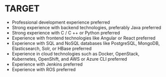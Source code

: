 # TARGET


- Professional development experience preferred
- Strong experience with backend technologies, preferably Java preferred
- Strong experience with C / C ++ or Python preferred
- Experience with frontend technologies like Angular or React preferred
- Experience with SQL and NoSQL databases like PostgreSQL, MongoDB, Elasticsearch, Solr, or HBase preferred
- Experience in cloud technologies such as Docker, OpenStack, Kubernetes, OpenShift, and AWS or Azure CLI preferred
- Experience with Jenkins preferred
- Experience with ROS preferred
